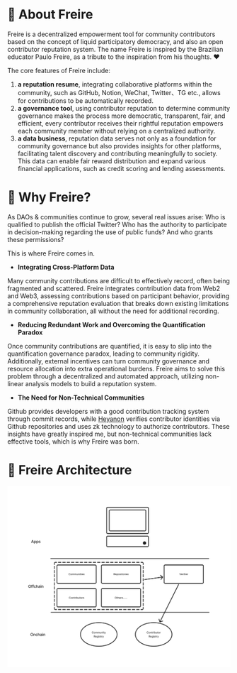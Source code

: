 # 👋 About Freire
Freire is a decentralized empowerment tool for community contributors based on the concept of liquid participatory democracy, and also an open contributor reputation system. The name Freire is inspired by the Brazilian educator Paulo Freire, as a tribute to the inspiration from his thoughts. ❤️

The core features of Freire include:

1. **a reputation resume**, integrating collaborative platforms within the community, such as GitHub, Notion, WeChat, Twitter、TG etc., allows for contributions to be automatically recorded.
2. **a governance tool**, using contributor reputation to determine community governance makes the process more democratic, transparent, fair, and efficient, every contributor receives their rightful reputation empowers each community member without relying on a centralized authority.
3. **a data business**, reputation data serves not only as a foundation for community governance but also provides insights for other platforms, facilitating talent discovery and contributing meaningfully to society. This data can enable fair reward distribution and expand various financial applications, such as credit scoring and lending assessments.

# 👀 Why Freire?

As DAOs & communities continue to grow, several real issues arise: Who is qualified to publish the official Twitter? Who has the authority to participate in decision-making regarding the use of public funds? And who grants these permissions? 

This is where Freire comes in.

- **Integrating Cross-Platform Data**

Many community contributions are difficult to effectively record, often being fragmented and scattered. Freire integrates contribution data from Web2 and Web3, assessing contributions based on participant behavior, providing a comprehensive reputation evaluation that breaks down existing limitations in community collaboration, all without the need for additional recording.

- **Reducing Redundant Work and Overcoming the Quantification Paradox**

Once community contributions are quantified, it is easy to slip into the quantification governance paradox, leading to community rigidity. Additionally, external incentives can turn community governance and resource allocation into extra operational burdens. Freire aims to solve this problem through a decentralized and automated approach, utilizing non-linear analysis models to build a reputation system.

- **The Need for Non-Technical Communities**

Github provides developers with a good contribution tracking system through commit records, while [Heyanon](https://www.heyanon.xyz/) verifies contributor identities via Github repositories and uses zk technology to authorize contributors. These insights have greatly inspired me, but non-technical communities lack effective tools, which is why Freire was born.

# 🦾 Freire Architecture
![Freire Architecture](./doc/images/freire-architecture-diagram.png)
